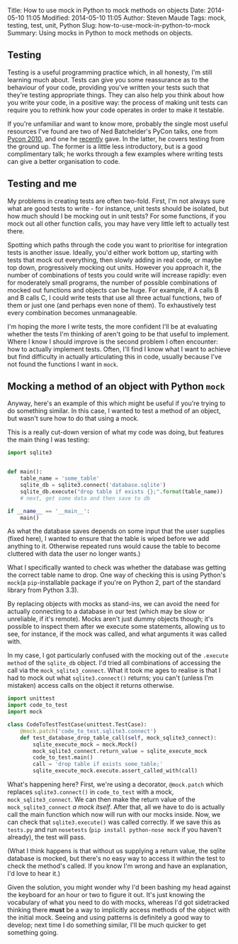 Title: How to use mock in Python to mock methods on objects
Date: 2014-05-10 11:05
Modified: 2014-05-10 11:05
Author: Steven Maude
Tags: mock, testing, test, unit, Python
Slug: how-to-use-mock-in-python-to-mock
Summary: Using mocks in Python to mock methods on objects.

## Testing

Testing is a useful programming practice which, in all honesty, I'm
still learning much about. Tests can give you some reassurance as to the
behaviour of your code, providing you've written your tests such that
they're testing appropriate things. They can also help you think about
how you write your code, in a positive way: the process of making unit
tests can require you to rethink how your code operates in order to make
it testable.

If you're unfamiliar and want to know more, probably the single most
useful resources I've found are two of Ned Batchelder's PyCon talks, one
from [Pycon 2010](http://nedbatchelder.com/text/testability.html), and
one he [recently](http://nedbatchelder.com/text/st.html) gave. In the
latter, he covers testing from the ground up. The former is a little
less introductory, but is a good complimentary talk; he works through a
few examples where writing tests can give a better organisation to code.

## Testing and me

My problems in creating tests are often two-fold. First, I'm not always
sure what are good tests to write - for instance, unit tests should be
isolated, but how much should I be mocking out in unit tests? For some
functions, if you mock out all other function calls, you may have very
little left to actually test there.

Spotting which paths through the code you want to prioritise for
integration tests is another issue. Ideally, you'd either work bottom
up, starting with tests that mock out everything, then slowly adding in
real code, or maybe top down, progressively mocking out units. However
you approach it, the number of combinations of tests you could write
will increase rapidly: even for moderately small programs, the number of
possible combinations of mocked out functions and objects can be huge.
For example, if A calls B and B calls C, I could write tests that use
all three actual functions, two of them or just one (and perhaps even
none of them). To exhaustively test every combination becomes
unmanageable.

I'm hoping the more I write tests, the more confident I'll be at
evaluating whether the tests I'm thinking of aren't going to be that
useful to implement. Where I know I should improve is the second problem
I often encounter: how to actually implement tests. Often, I'll find I
know what I want to achieve but find difficulty in actually articulating
this in code, usually because I've not found the functions I want in
`mock`.

## Mocking a method of an object with Python `mock`

Anyway, here's an example of this which might be useful if you're trying
to do something similar. In this case, I wanted to test a method of an
object, but wasn't sure how to do that using a mock.

This is a really cut-down version of what my code was doing, but
features the main thing I was testing:

```python
import sqlite3


def main():
    table_name = 'some_table'
    sqlite_db = sqlite3.connect('database.sqlite')
    sqlite_db.execute("drop table if exists {};".format(table_name))
    # next, get some data and then save to db

if __name__ == '__main__':
    main()
```

As what the database saves depends on some input that the user supplies
(fixed here), I wanted to ensure that the table is wiped before we add
anything to it. Otherwise repeated runs would cause the table to become
cluttered with data the user no longer wants.)

What I specifically wanted to check was whether the database was getting
the correct table name to drop. One way of checking this is using
Python's `mock`(a `pip`-installable package if you're on Python 2, part of
the standard library from Python 3.3).

By replacing objects with mocks as stand-ins, we can avoid the need for
actually connecting to a database in our test (which may be slow or
unreliable, if it's remote). Mocks aren't just dummy objects though;
it's possible to inspect them after we execute some statements, allowing
us to see, for instance, if the mock was called, and what arguments it
was called with.

In my case, I got particularly confused with the mocking out of the
`.execute method` of the `sqlite_db` object. I'd tried all combinations
of accessing the call via the `mock_sqlite3_connect`. What it took me
ages to realise is that I had to mock out what `sqlite3.connect()`
returns; you can't (unless I'm mistaken) access calls on the object it
returns otherwise.

```python
import unittest
import code_to_test
import mock

class CodeToTestTestCase(unittest.TestCase):
    @mock.patch('code_to_test.sqlite3.connect')
    def test_database_drop_table_call(self, mock_sqlite3_connect):
        sqlite_execute_mock = mock.Mock()
        mock_sqlite3_connect.return_value = sqlite_execute_mock
        code_to_test.main()
        call = 'drop table if exists some_table;'
        sqlite_execute_mock.execute.assert_called_with(call)
```

What's happening here? First, we're using a decorator, `@mock.patch`
which replaces `sqlite3.connect()` in `code_to_test` with a mock,
`mock_sqlite3_connect`. We can then make the return value of the
`mock_sqlite3_connect` *a mock itself*. After that, all we have to do is
actually call the main function which now will run with our mocks
inside. Now, we can check that `sqlite3.execute()` was called correctly.
If we save this as `tests.py` and run `nosetests`
(`pip install python-nose mock` if you haven't already), the test will
pass.

(What I think happens is that without us supplying a return value, the
sqlite database is mocked, but there's no easy way to access it within the
test to check the method's called. If you know I'm wrong and have an
explanation, I'd love to hear it.)

Given the solution, you might wonder why I'd been bashing my head
against the keyboard for an hour or two to figure it out. It's just
knowing the vocabulary of what you need to do with mocks, whereas I'd
got sidetracked thinking there **must** be a way to implicitly access
methods of the object with the initial mock. Seeing and using patterns
is definitely a good way to develop; next time I do something similar,
I'll be much quicker to get something going.
